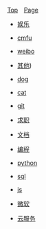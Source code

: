 [Top](https://www.mathdeng.top/)&emsp;[Page](https://mathdeng.github.io/)


* [娱乐](网页/娱乐.html)
* [cmfu](网页/cmfu.html)
* [weibo](网页/weibo.html)
* [其他](网页/其他.html))


* [dog](网页/dog.html)
* [cat](网页/cat.html)


* [git](网页/git.html)
* [求职](网页/求职.html)
* [文档](网页/文档.html)
* [编程](网页/编程.html)
* [python](网页/python.html)
* [sql](网页/sql.html)
* [js](网页/js.html)
* [微软](网页/微软.html)
* [云服务](网页/云服务.html)
